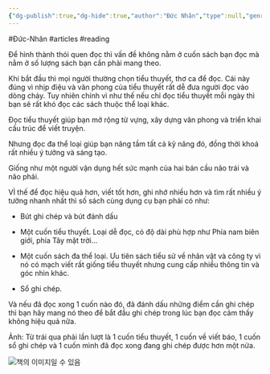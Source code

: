 ```yaml
---
{"dg-publish":true,"dg-hide":true,"author":"Đức Nhân","type":null,"genre":null,"word-count":null,"tags":["Đức-Nhân","articles","reading"],"title":"ĐỌC 1 - NHỮNG CUỐN SÁCH VÀ DỤNG CỤ CẦN CHUẨN BỊ TRƯỚC KHI ĐỌC","permalink":"/2-reading/articals-mad-bear/tran-duc-nhan/reading-and-writing-hacks/doc-1-nhung-cuon-sach-va-dung-cu-can-chuan-bi-truoc-khi-doc/","hide":true,"dgPassFrontmatter":true}
---
```


#Đức-Nhân #articles #reading 

Để hình thành thói quen đọc thì vấn đề không nằm ở cuốn sách bạn đọc mà nằm ở số lượng sách bạn cần phải mang theo.

Khi bắt đầu thì mọi người thường chọn tiểu thuyết, thơ ca để đọc. Cái này đúng vì nhịp điệu và văn phong của tiểu thuyết rất dễ đưa người đọc vào dòng chảy. Tuy nhiên chính vì như thế nếu chỉ đọc tiểu thuyết mỗi ngày thì bạn sẽ rất khó đọc các sách thuộc thể loại khác.

Đọc tiểu thuyết giúp bạn mở rộng từ vựng, xây dựng văn phong và triển khai cấu trúc để viết truyện.

Nhưng đọc đa thể loại giúp bạn nâng tầm tất cả kỹ năng đó, đồng thời khoá rất nhiều ý tưởng và sáng tạo.

Giống như một người vận dụng hết sức mạnh của hai bán cầu não trái và não phải.

VÌ thế để đọc hiệu quả hơn, viết tốt hơn, ghi nhớ nhiều hơn và tìm rất nhiều ý tưởng nhanh nhất thì số sách cùng dụng cụ bạn phải có như:

- Bút ghi chép và bút đánh dấu

- Một cuốn tiểu thuyết. Loại dễ đọc, có độ dài phù hợp như Phía nam biên giới, phía Tây mặt trời…

- Một cuốn sách đa thể loại. Ưu tiên sách tiểu sử về nhân vật và công ty vì nó có mạch viết rất giống tiểu thuyết nhưng cung cấp nhiều thông tin và góc nhìn khác.

- Sổ ghi chép.

Và nếu đã đọc xong 1 cuốn nào đó, đã đánh dấu những điểm cần ghi chép thì bạn hãy mang nó theo để bắt đầu ghi chép trong lúc bạn đọc cảm thấy không hiệu quả nữa.

Ảnh: Từ trái qua phải lần lượt là 1 cuốn tiểu thuyết, 1 cuốn về viết báo, 1 cuốn sổ ghi chép và 1 cuốn mình đã đọc xong đang ghi chép được hơn một nửa.

![책의 이미지일 수 있음](https://lh4.googleusercontent.com/b__7PZHgnYsgR0pz5MFcccpHjKCRllCALZbxYU7HgTixZ6-29s1xt6i9rbEsUNR6FDQbOBYyE2g2B6Mw--aaRTtGHUVo4o15ytDvbKPJsQLkPPuwFmUJznUSBzUilxYD6q48kp7tyR_e-8jsyqU63JU)